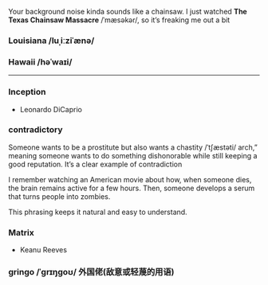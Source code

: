 Your background noise kinda sounds like a chainsaw. I just watched **The Texas Chainsaw Massacre** /ˈmæsəkər/, so it’s freaking me out a bit


### Louisiana /luˌiːziˈænə/

### Hawaii /həˈwaɪi/

<hr>

### Inception
- Leonardo DiCaprio


### contradictory

Someone wants to be a prostitute but also wants a chastity /ˈtʃæstəti/ arch,” meaning someone wants to do something dishonorable while still keeping a good reputation. It’s a clear example of contradiction

I remember watching an American movie about how, when someone dies, the brain remains active for a few hours. Then, someone develops a serum that turns people into zombies.

This phrasing keeps it natural and easy to understand.

### Matrix
- Keanu Reeves

### gringo /ˈɡrɪŋɡoʊ/ 外国佬(敌意或轻蔑的用语)
